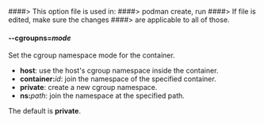 ####> This option file is used in:
####>   podman create, run
####> If file is edited, make sure the changes
####> are applicable to all of those.
#### **--cgroupns**=*mode*

Set the cgroup namespace mode for the container.

- **host**: use the host's cgroup namespace inside the container.
- **container:**_id_: join the namespace of the specified container.
- **private**: create a new cgroup namespace.
- **ns:**_path_: join the namespace at the specified path.

The default is **private**.
